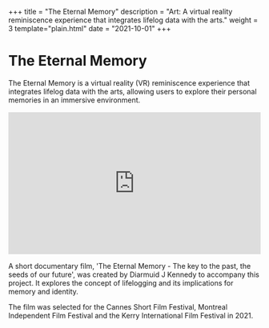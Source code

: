 +++
title = "The Eternal Memory"
description = "Art: A virtual reality reminiscence experience that integrates lifelog data with the arts."
weight = 3
template="plain.html"
date = "2021-10-01"
+++

# The Eternal Memory

The Eternal Memory is a virtual reality (VR) reminiscence experience that integrates lifelog data with the arts, allowing users to explore their personal memories in an immersive environment.

<iframe width="640" height="360"
src="https://www.youtube.com/embed/u8FGM4rq6pw" title="YouTube video player" frameborder="0" allow="accelerometer; autoplay; clipboard-write; encrypted-media; gyroscope; picture-in-picture" allowfullscreen
style="max-width: 100%; height: auto; aspect-ratio: 16/9; margin: 0 auto; display: block;
margin-bottom: 1rem; margin-top: 1rem; margin-left: auto; margin-right: auto;"
></iframe>

A short documentary film, 'The Eternal Memory - The key to the past, the seeds of our future', was created by Diarmuid J Kennedy to accompany this project. It explores the concept of lifelogging and its implications for memory and identity.

The film was selected for the Cannes Short Film Festival, Montreal Independent Film Festival and the Kerry International Film Festival in 2021.
